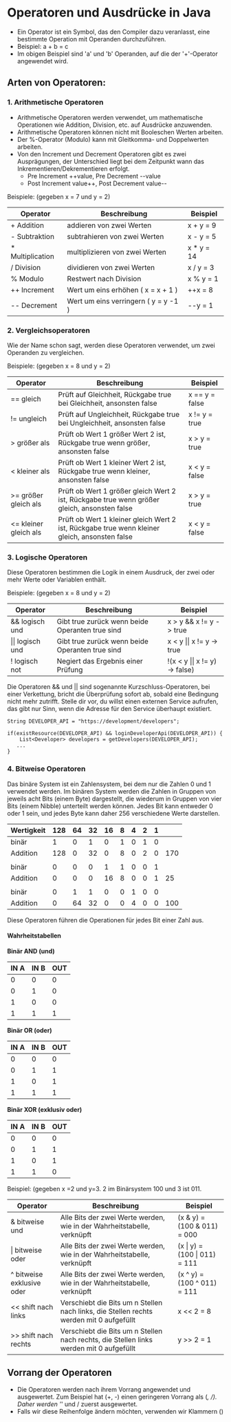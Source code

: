 # Operatoren und Ausdrücke in Java

- Ein Operator ist ein Symbol, das den Compiler dazu veranlasst, eine bestimmte Operation mit Operanden durchzuführen.
- Beispiel: a + b = c
- Im obigen Beispiel sind 'a' und 'b' Operanden, auf die der '+'-Operator angewendet wird.

## Arten von Operatoren:

### 1. Arithmetische Operatoren

- Arithmetische Operatoren werden verwendet, um mathematische Operationen wie Addition, Division, etc. auf Ausdrücke
  anzuwenden.
- Arithmetische Operatoren können nicht mit Booleschen Werten arbeiten.
- Der %-Operator (Modulo) kann mit Gleitkomma- und Doppelwerten arbeiten.
- Von den Increment und Decrement Operatoren gibt es zwei Ausprägungen, der Unterschied liegt bei dem Zeitpunkt wann das
  Inkrementieren/Dekrementieren erfolgt.
    - Pre Increment ++value, Pre Decrement --value
    - Post Increment value++, Post Decrement value--

Beispiele: (gegeben x = 7 und y = 2)

| Operator         | Beschreibung                         | Beispiel   |
|------------------|--------------------------------------|------------|
| + Addition       | addieren von zwei Werten             | x + y = 9  |
| - Subtraktion    | subtrahieren von zwei Werten         | x - y = 5  |
| * Multiplication | multiplizieren von zwei Werten       | x * y = 14 |
| / Division       | dividieren von zwei Werten           | x / y = 3  |
| % Modulo         | Restwert nach Division               | x % y = 1  |
| ++ Increment     | Wert um eins erhöhen ( x = x + 1 )   | ++x = 8    |
| -- Decrement     | Wert um eins verringern ( y = y -1 ) | --y = 1    |

### 2. Vergleichsoperatoren

Wie der Name schon sagt, werden diese Operatoren verwendet, um zwei Operanden zu vergleichen.

Beispiele: (gegeben x = 8 und y = 2)

| Operator              | Beschreibung                                                                                  | Beispiel       |
|-----------------------|-----------------------------------------------------------------------------------------------|----------------|
| == gleich             | Prüft auf Gleichheit, Rückgabe true bei Gleichheit, ansonsten false                           | x == y = false |
| != ungleich           | Prüft auf Ungleichheit, Rückgabe true bei Ungleichheit, ansonsten false                       | x != y = true  |
| > größer als          | Prüft ob Wert 1 größer Wert 2 ist, Rückgabe true wenn größer, ansonsten false                 | x > y = true   |
| < kleiner als         | Prüft ob Wert 1 kleiner Wert 2 ist, Rückgabe true wenn kleiner, ansonsten false               | x < y = false  |
| >= größer gleich als  | Prüft ob Wert 1 größer gleich Wert 2 ist, Rückgabe true wenn größer gleich, ansonsten false   | x > y = true   |
| <= kleiner gleich als | Prüft ob Wert 1 kleiner gleich Wert 2 ist, Rückgabe true wenn kleiner gleich, ansonsten false | x < y = false  |

### 3. Logische Operatoren

Diese Operatoren bestimmen die Logik in einem Ausdruck, der zwei oder mehr Werte oder Variablen enthält.

Beispiele: (gegeben x = 8 und y = 2)

| Operator                 | Beschreibung                                    | Beispiel                                |
|--------------------------|-------------------------------------------------|-----------------------------------------|
| && logisch und           | Gibt true zurück wenn beide Operanten true sind | x > y && x != y  -> true                |
| &#124;&#124; logisch und | Gibt true zurück wenn beide Operanten true sind | x < y &#124;&#124; x != y  -> true      |
| ! logisch not            | Negiert das Ergebnis einer Prüfung              | !(x < y &#124;&#124; x != y)  -> false) |

Die Operatoren && und || sind sogenannte Kurzschluss-Operatoren, bei einer Verkettung, bricht die Überprüfung sofort ab,
sobald eine Bedingung nicht mehr zutrifft. Stelle dir vor, du willst einen externen Service aufrufen, das gibt nur Sinn,
wenn die Adresse für den Service überhaupt existiert.

```
String DEVELOPER_API = "https://development/developers";

if(existResource(DEVELOPER_API) && loginDeveloperApi(DEVELOPER_API)) {
    List<Developer> developers = getDevelopers(DEVELOPER_API);
   ...
}
```

### 4. Bitweise Operatoren

Das binäre System ist ein Zahlensystem, bei dem nur die Zahlen 0 und 1 verwendet werden. Im binären System werden die
Zahlen in Gruppen von jeweils acht Bits (einem Byte) dargestellt, die wiederum in Gruppen von vier Bits (einem Nibble)
unterteilt werden können. Jedes Bit kann entweder 0 oder 1 sein, und jedes Byte kann daher 256 verschiedene Werte
darstellen.

| Wertigkeit | 128 | 64  | 32  | 16  | 8   | 4   | 2   | 1   |     |
|------------|-----|-----|-----|-----|-----|-----|-----|-----|-----|
| binär      | 1   | 0   | 1   | 0   | 1   | 0   | 1   | 0   |     |
| Addition   | 128 | 0   | 32  | 0   | 8   | 0   | 2   | 0   | 170 |
|            |     |     |     |     |     |     |     |     |     |
| binär      | 0   | 0   | 0   | 1   | 1   | 0   | 0   | 1   |     |
| Addition   | 0   | 0   | 0   | 16  | 8   | 0   | 0   | 1   | 25  |
|            |     |     |     |     |     |     |     |     |     |
| binär      | 0   | 1   | 1   | 0   | 0   | 1   | 0   | 0   |     |
| Addition   | 0   | 64  | 32  | 0   | 0   | 4   | 0   | 0   | 100 |

Diese Operatoren führen die Operationen für jedes Bit einer Zahl aus.

#### Wahrheitstabellen

__Binär AND (und)__

| IN A | IN B | OUT |
|------|------|-----|
| 0    | 0    | 0   |
| 0    | 1    | 0   |
| 1    | 0    | 0   |
| 1    | 1    | 1   |

__Binär OR (oder)__

| IN A | IN B | OUT |
|------|------|-----|
| 0    | 0    | 0   |
| 0    | 1    | 1   |
| 1    | 0    | 1   |
| 1    | 1    | 1   |

__Binär XOR (exklusiv oder)__

| IN A | IN B | OUT |
|------|------|-----|
| 0    | 0    | 0   |
| 0    | 1    | 1   |
| 1    | 0    | 1   |
| 1    | 1    | 0   |

Beispiel: (gegeben x =2 und y=3. 2 im Binärsystem 100 und 3 ist 011.

| Operator                  | Beschreibung                                                                            | Beispiel                              |
|---------------------------|-----------------------------------------------------------------------------------------|---------------------------------------|
| & bitweise und            | Alle Bits der zwei Werte werden, wie in der Wahrheitstabelle, verknüpft                 | (x & y) = (100 & 011) = 000           |
| &#124; bitweise oder      | Alle Bits der zwei Werte werden, wie in der Wahrheitstabelle, verknüpft                 | (x &#124; y) = (100 &#124; 011) = 111 |
| ^ bitweise exklusive oder | Alle Bits der zwei Werte werden, wie in der Wahrheitstabelle, verknüpft                 | (x ^ y) = (100 ^ 011) = 111           |
| << shift nach links       | Verschiebt die Bits um n Stellen nach links, die Stellen rechts werden mit 0 aufgefüllt | x << 2 = 8                            |
| >> shift nach rechts      | Verschiebt die Bits um n Stellen nach rechts, die Stellen links werden mit 0 aufgefüllt | y >> 2 = 1                            |

## Vorrang der Operatoren

- Die Operatoren werden nach ihrem Vorrang angewendet und ausgewertet. Zum Beispiel hat (+, -) einen geringeren Vorrang
  als (*, /). Daher werden '*' und / zuerst ausgewertet.
- Falls wir diese Reihenfolge ändern möchten, verwenden wir Klammern ()
